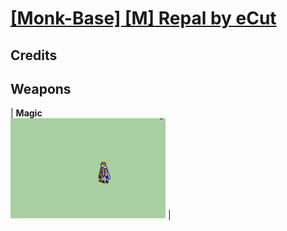 # [\[Monk-Base\] \[M\] Repal by eCut](./)
## Credits



## Weapons

| <b>Magic</b><br/><img alt="Magic animation" src="./6.%20Magic/Magic.gif"/> |
